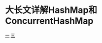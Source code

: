 # 大长文详解HashMap和ConcurrentHashMap
[一](https://mp.weixin.qq.com/s/9s3w7LhKST3dGd5pZLz28w)
[三](https://mp.weixin.qq.com/s/S69n1dvtYutvhI8T1yECfw)
